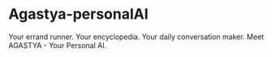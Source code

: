 # Agastya-personalAI
 Your errand runner. Your encyclopedia. Your daily conversation maker. Meet AGASTYA - Your Personal AI.
